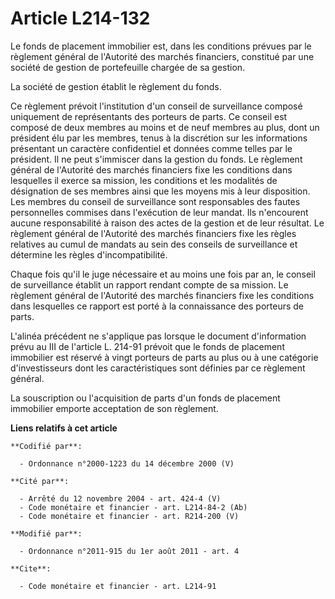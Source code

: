 # Article L214-132

Le fonds de placement immobilier est, dans les conditions prévues par le règlement général de l'Autorité des marchés
financiers, constitué par une société de gestion de portefeuille chargée de sa gestion. 

La société de gestion établit le règlement du fonds. 

Ce règlement prévoit l'institution d'un conseil de surveillance composé uniquement de représentants des porteurs de parts. Ce
conseil est composé de deux membres au moins et de neuf membres au plus, dont un président élu par les membres, tenus à la
discrétion sur les informations présentant un caractère confidentiel et données comme telles par le président. Il ne peut
s'immiscer dans la gestion du fonds. Le règlement général de l'Autorité des marchés financiers fixe les conditions dans
lesquelles il exerce sa mission, les conditions et les modalités de désignation de ses membres ainsi que les moyens mis à
leur disposition. Les membres du conseil de surveillance sont responsables des fautes personnelles commises dans l'exécution
de leur mandat. Ils n'encourent aucune responsabilité à raison des actes de la gestion et de leur résultat. Le règlement
général de l'Autorité des marchés financiers fixe les règles relatives au cumul de mandats au sein des conseils de
surveillance et détermine les règles d'incompatibilité. 

Chaque fois qu'il le juge nécessaire et au moins une fois par an, le conseil de surveillance établit un rapport rendant
compte de sa mission. Le règlement général de l'Autorité des marchés financiers fixe les conditions dans lesquelles ce
rapport est porté à la connaissance des porteurs de parts. 

L'alinéa précédent ne s'applique pas lorsque le document d'information prévu au III de l'article L. 214-91 prévoit que le
fonds de placement immobilier est réservé à vingt porteurs de parts au plus ou à une catégorie d'investisseurs dont les
caractéristiques sont définies par ce règlement général. 

La souscription ou l'acquisition de parts d'un fonds de placement immobilier emporte acceptation de son règlement.

**Liens relatifs à cet article**

	**Codifié par**:

	  - Ordonnance n°2000-1223 du 14 décembre 2000 (V)

	**Cité par**:

	  - Arrêté du 12 novembre 2004 - art. 424-4 (V)
	  - Code monétaire et financier - art. L214-84-2 (Ab)
	  - Code monétaire et financier - art. R214-200 (V)

	**Modifié par**:

	  - Ordonnance n°2011-915 du 1er août 2011 - art. 4

	**Cite**:

	  - Code monétaire et financier - art. L214-91
